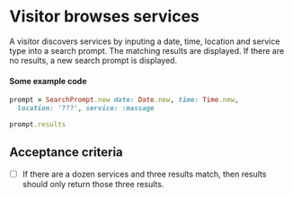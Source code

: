# Visitor browses services

A visitor discovers services by inputing a date, time, location and service type into a search prompt.  The matching results are displayed.  If there are no results, a new search prompt is displayed.

#### Some example code

```ruby
prompt = SearchPrompt.new date: Date.new, time: Time.new,
  location: '???', service: :massage

prompt.results
```

## Acceptance criteria

- [ ] If there are a dozen services and three results match, then results should only return those three results.
